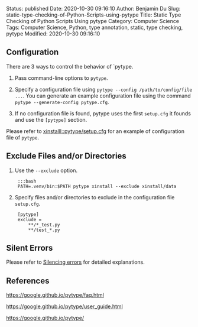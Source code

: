 Status: published
Date: 2020-10-30 09:16:10
Author: Benjamin Du
Slug: static-type-checking-of-Python-Scripts-using-pytype
Title: Static Type Checking of Python Scripts Using pytype
Category: Computer Science
Tags: Computer Science, Python, type annotation, static, type checking, pytype
Modified: 2020-10-30 09:16:10
## Configuration 

There are 3 ways to control the behavior of `pytype.

1. Pass command-line options to `pytype`. 

2. Specify a configuration file using `pytype --config /path/to/config/file ...`.
    You can generate an example configuration file 
    using the command `pytype --generate-config pytype.cfg`.

3. If no configuration file is found,
    pytype uses the first `setup.cfg` it founds 
    and use the `[pytype]` section. 

Please refer to 
[xinstalll::pytype/setup.cfg](https://github.com/dclong/xinstall/blob/dev/xinstall/data/pytype/setup.cfg)
for an example of configuration file of `pytype`.

## Exclude Files and/or Directories

1. Use the `--exclude` option. 

        :::bash
        PATH=.venv/bin:$PATH pytype xinstall --exclude xinstall/data

2. Specify files and/or directories to exclude in the configuration file `setup.cfg`. 

        [pytype]
        exclude = 
            **/*_test.py 
            **/test_*.py 

## Silent Errors

Please refer to 
[Silencing errors](https://google.github.io/pytype/user_guide.html#silencing-errors)
for detailed explanations.

## References 

https://google.github.io/pytype/faq.html

https://google.github.io/pytype/user_guide.html

https://google.github.io/pytype/